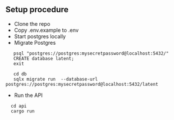 ## Setup procedure
 - Clone the repo
 - Copy .env.example to .env
 - Start postgres locally
 - Migrate Postgres
 ```
    psql "postgres://postgres:mysecretpassword@localhost:5432/"
    CREATE database latent;
    exit

    cd db
    sqlx migrate run  --database-url postgres://postgres:mysecretpassword@localhost:5432/latent
 ```

  - Run the API
  ```
    cd api
    cargo run
  ```